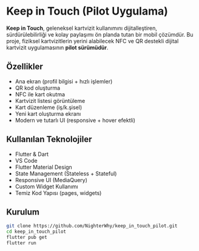 # Keep in Touch (Pilot Uygulama)

**Keep in Touch**, geleneksel kartvizit kullanımını dijitalleştiren, sürdürülebilirliği ve kolay paylaşımı ön planda tutan bir mobil çözümdür. Bu proje, fiziksel kartvizitlerin yerini alabilecek NFC ve QR destekli dijital kartvizit uygulamasının **pilot sürümüdür**.

## Özellikler

- Ana ekran (profil bilgisi + hızlı işlemler)
- QR kod oluşturma
- NFC ile kart okutma
- Kartvizit listesi görüntüleme
- Kart düzenleme (iş/k.şisel)
- Yeni kart oluşturma ekranı
- Modern ve tutarlı UI (responsive + hover efektli)

## Kullanılan Teknolojiler

- Flutter & Dart
- VS Code
- Flutter Material Design
- State Management (Stateless + Stateful)
- Responsive UI (MediaQuery)
- Custom Widget Kullanımı
- Temiz Kod Yapısı (pages, widgets)

## Kurulum

```bash
git clone https://github.com/NighterWhy/keep_in_touch_pilot.git
cd keep_in_touch_pilot
flutter pub get
flutter run